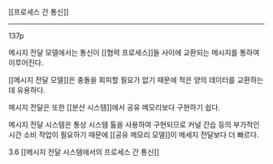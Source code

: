 [[프로세스 간 통신]]

***

137p

메시지 전달 모델에서는 통신이 [[협력 프로세스]]들 사이에 교환되는 메시지를 통하여 이루어진다.

[[메시지 전달 모델]]은 충돌을 회피할 필요가 없기 때문에 적은 양의 데이터를 교환하는데 유용하다.

메시지 전달은 또한 [[분산 시스템]]에서 공유 메모리보다 구현하기 쉽다.

메시지 전달 시스템은 통상 시스템 톨을 사용하여 구현되므로 커널 간습 등의 부가적인 시간 소비 작업이 필요하기 때문에 [[공유 메모리 모델]]이 메세지 전달보다 더 빠르다.

3.6 [[메시지 전달 시스템에서의 프로세스 간 통신]]